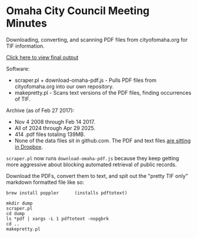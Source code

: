 # Omaha City Council Meeting Minutes

Downloading, converting, and scanning PDF files from cityofomaha.org for TIF information.

[Click here to view final output](https://github.com/opennebraska/tif/tree/main/cityofomaha.org/tif_pretty)

Software:

- scraper.pl + download-omaha-pdf.js - Pulls PDF files from cityofomaha.org into our own repository.
- makepretty.pl - Scans text versions of the PDF files, finding occurrences of TIF.

Archive (as of Feb 27 2017):

- Nov 4 2008 through Feb 14 2017.
- All of 2024 through Apr 29 2025.
- 414 .pdf files totaling 139MB.
- None of the data files sit in github.com. The PDF and text files
  [are sitting in Dropbox](https://www.dropbox.com/sh/lb1kwtfou7b2kg4/AACAZrrrBOnzRUmgK6ek14a1a?dl=0).

`scraper.pl` now runs `download-omaha-pdf.js` because they keep getting more aggressive
about blocking automated retrieval of public records.

Download the PDFs, convert them to text, and spit out the "pretty TIF only"
markdown formatted file like so:

```
brew install poppler      (installs pdftotext)

mkdir dump
scraper.pl
cd dump
ls *pdf | xargs -L 1 pdftotext -nopgbrk
cd ..
makepretty.pl
```
